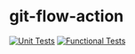 # git-flow-action

[![Unit Tests](https://codecov.io/gh/kvendingoldo/git-flow-action/branch/main/graph/badge.svg?flag=unit-tests&label=unit%20tests)](https://codecov.io/gh/kvendingoldo/git-flow-action?flag=unit-tests)
[![Functional Tests](https://codecov.io/gh/kvendingoldo/git-flow-action/branch/main/graph/badge.svg?flag=functional-tests&label=functional%20tests)](https://codecov.io/gh/kvendingoldo/git-flow-action?flag=functional-tests)
